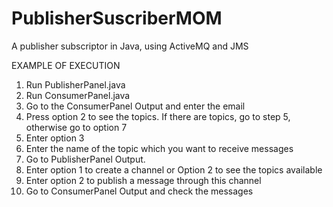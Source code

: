 PublisherSuscriberMOM
=====================

A publisher subscriptor in Java, using ActiveMQ and JMS


EXAMPLE OF EXECUTION

1. Run PublisherPanel.java 
2. Run ConsumerPanel.java
3. Go to the ConsumerPanel Output and enter the email
4. Press option 2 to see the topics. If there are topics, go to step 5, otherwise go to option 7
5. Enter option 3
6. Enter the name of the topic which you want to receive messages
7. Go to PublisherPanel Output. 
8. Enter option 1 to create a channel or Option 2 to see the topics available
9. Enter option 2 to publish a message through this channel 
10. Go to ConsumerPanel Output and check the messages

